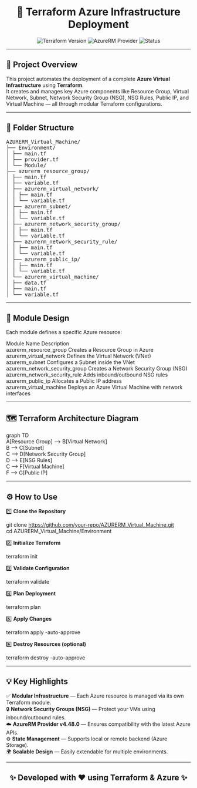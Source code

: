 <h1 align="center">🚀 Terraform Azure Infrastructure Deployment</h1>

<p align="center">
  <img src="https://img.shields.io/badge/Terraform-v1.x-blue?logo=terraform" alt="Terraform Version">
  <img src="https://img.shields.io/badge/Provider-AzureRM%20v4.48.0-0078D4?logo=microsoftazure" alt="AzureRM Provider">
  <img src="https://img.shields.io/badge/Status-In%20Progress-yellow?style=flat-square" alt="Status">
</p>

---

<h2>📘 Project Overview</h2>

This project automates the deployment of a complete **Azure Virtual Infrastructure** using **Terraform**.  
It creates and manages key Azure components like Resource Group, Virtual Network, Subnet, Network Security Group (NSG), NSG Rules, Public IP, and Virtual Machine — all through modular Terraform configurations.

---

<h2>📂 Folder Structure</h2>

<pre>
AZURERM_Virtual_Machine/
├── Environment/
│ ├── main.tf
│ ├── provider.tf
│ └── Module/
├── azurerm_resource_group/
│ ├── main.tf
│ ├── variable.tf
│ ├── azurerm_virtual_network/
│ │ ├── main.tf
│ │ └── variable.tf
│ ├── azurerm_subnet/
│ │ ├── main.tf
│ │ └── variable.tf
│ ├── azurerm_network_security_group/
│ │ ├── main.tf
│ │ └── variable.tf
│ ├── azurerm_network_security_rule/
│ │ ├── main.tf
│ │ └── variable.tf
│ ├── azurerm_public_ip/
│ │ ├── main.tf
│ │ └── variable.tf
│ └── azurerm_virtual_machine/
│ ├── data.tf
│ ├── main.tf
│ └── variable.tf
</pre>

---

<h2>🧠 Module Design</h2>

Each module defines a specific Azure resource:

Module Name	Description  
azurerm_resource_group	Creates a Resource Group in Azure  
azurerm_virtual_network	Defines the Virtual Network (VNet)  
azurerm_subnet	Configures a Subnet inside the VNet  
azurerm_network_security_group	Creates a Network Security Group (NSG)  
azurerm_network_security_rule	Adds inbound/outbound NSG rules  
azurerm_public_ip	Allocates a Public IP address  
azurerm_virtual_machine	Deploys an Azure Virtual Machine with network interfaces  

---

<h2>🗺️ Terraform Architecture Diagram</h2>

graph TD  
    A[Resource Group] --> B[Virtual Network]  
    B --> C[Subnet]  
    C --> D[Network Security Group]  
    D --> E[NSG Rules]  
    C --> F[Virtual Machine]  
    F --> G[Public IP]  

---

<h2>⚙️ How to Use</h2>

1️⃣ **Clone the Repository**  

git clone https://github.com/your-repo/AZURERM_Virtual_Machine.git  
cd AZURERM_Virtual_Machine/Environment  

2️⃣ **Initialize Terraform**  

terraform init  

3️⃣ **Validate Configuration**  

terraform validate  

4️⃣ **Plan Deployment**  

terraform plan  

5️⃣ **Apply Changes**  

terraform apply -auto-approve  

6️⃣ **Destroy Resources (optional)**  

terraform destroy -auto-approve  

---

<h2>💡 Key Highlights</h2>

✅ **Modular Infrastructure** — Each Azure resource is managed via its own Terraform module.  
🔒 **Network Security Groups (NSG)** — Protect your VMs using inbound/outbound rules.  
☁️ **AzureRM Provider v4.48.0** — Ensures compatibility with the latest Azure APIs.  
⚙️ **State Management** — Supports local or remote backend (Azure Storage).  
🌍 **Scalable Design** — Easily extendable for multiple environments.  

---

<h2 align="center">✨ Developed with ❤️ using Terraform & Azure ✨</h2>
